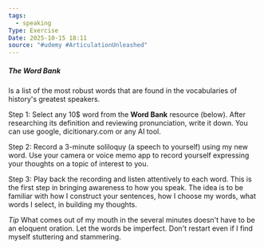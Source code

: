 ```yaml
---
tags:
  - speaking
Type: Exercise
Date: 2025-10-15 18:11
source: "#udemy #ArticulationUnleashed"
---
```

##### The Word Bank
Is a list of the most robust words that are found in the vocabularies of history's greatest speakers.

Step 1: Select any 10$ word from the **Word Bank** resource (below). After researching its definition and reviewing pronunciation, write it down.  You can use google, dicitionary.com or any AI tool.

Step 2: Record a 3-minute soliloquy (a speech to yourself) using my new word. Use your camera or voice memo app to record yourself expressing your thoughts on a topic of interest to you. 

Step 3: Play back the recording and listen attentively to each word. This is the first step in bringing awareness to how you speak. The idea is to be familiar with how I construct your sentences, how I choose my words, what words I select, in building my thoughts.

*Tip*
What comes out of my mouth in the several minutes doesn't have to be an eloquent oration. Let the words be imperfect. Don't restart even if I find myself stuttering and stammering. 